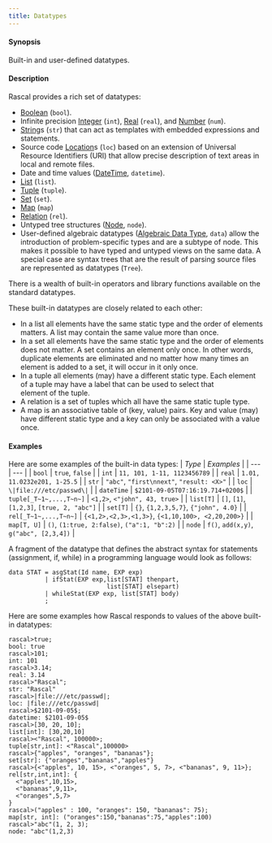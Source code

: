 ```yaml
---
title: Datatypes
---
```


#### Synopsis

Built-in and user-defined datatypes.

#### Description

Rascal provides a rich set of datatypes:

*  [Boolean](../../Rascal/Expressions/Values/Boolean/) (`bool`).
*  Infinite precision [Integer](../../Rascal/Expressions/Values/Integer/) (`int`), 
   [Real](../../Rascal/Expressions/Values/Real/) (`real`), and [Number](../../Rascal/Expressions/Values/Number/) (`num`).
*  [String](../../Rascal/Expressions/Values/String/)s (`str`) that can act as templates with embedded expressions and statements. 
*  Source code [Location](../../Rascal/Expressions/Values/Location/)s (`loc`) based on an extension of Universal Resource Identifiers (URI) that allow precise description of text areas in local and remote files.
*  Date and time values ([DateTime](../../Rascal/Expressions/Values/DateTime/), `datetime`).
*  [List](../../Rascal/Expressions/Values/List/) (`list`).
*  [Tuple](../../Rascal/Expressions/Values/Tuple/) (`tuple`).
*  [Set](../../Rascal/Expressions/Values/Set/) (`set`).
*  [Map](../../Rascal/Expressions/Values/Map/) (`map`) 
*  [Relation](../../Rascal/Expressions/Values/Relation/) (`rel`). 
*  Untyped tree structures ([Node](../../Rascal/Expressions/Values/Node/), `node`).  
*  User-defined algebraic datatypes ([Algebraic Data Type](../../Rascal/Declarations/AlgebraicDataType/), `data`) allow the introduction of problem-specific types and are a subtype of node. 
  This makes it possible to have typed
  and untyped views on the same data. 
  A special case are syntax trees that are the result of parsing source files are represented 
  as datatypes (`Tree`).

There is a wealth of built-in operators and library functions available on the standard datatypes. 

These built-in datatypes are closely related to each other:

*  In a list all elements have the same static type and the order of elements matters. A list may contain the same value more than once.
*  In a set all elements have the same static type and the order of elements does not matter.
  A set contains an element only once. In other words, duplicate elements are eliminated 
  and no matter how many times an element is added to a set, it will occur in it only once.
*  In a tuple all elements (may) have a different static type. Each element of a tuple may have a label that can be used to select that  
  element of the tuple.
*  A relation is a set of tuples which all have the same static tuple type.
*  A map is an associative table of (key, value) pairs. Key and value (may) have different static 
  type and a key can only be associated with a value once.

#### Examples

Here are some examples of the built-in data types:
| _Type_                    | _Examples_ |
| --- | --- |
| `bool`                    | `true`, `false` |
| `int`                     | `11, 101, 1-11, 1123456789` |
| `real`                    | `1.01, 11.0232e201, 1-25.5` |
| `str`                     | `"abc"`, `"first\nnext"`, `"result: <X>"` |
| `loc`                     | `\|file:///etc/passwd\|` |
| `dateTime`                | `$2101-09-05T07:16:19.714+0200$` |
| `tuple[_T~1~,...,T~n~]`	| `<1,2>`, `<"john", 43, true>` |
| `list[T]`               | `[]`, `[1]`, `[1,2,3]`, `[true, 2, "abc"]` |
| `set[T]`                | `{}`, `{1,2,3,5,7}`, `{"john", 4.0}` |
| `rel[_T~1~,...,T~n~]`   | `{<1,2>,<2,3>,<1,3>}`, `{<1,10,100>, <2,20,200>}` |
| `map[T, U]`           | `()`, `(1:true, 2:false)`, `("a":1, "b":2)` |
| `node`                    | `f()`, `add(x,y)`, `g("abc", [2,3,4])` |

A fragment of the datatype that defines the abstract syntax for statements (assignment, if, while) in a programming language would look as follows:

```rascal
data STAT = asgStat(Id name, EXP exp)
          | ifStat(EXP exp,list[STAT] thenpart,
                           list[STAT] elsepart) 
          | whileStat(EXP exp, list[STAT] body)
          ;
```

Here are some examples how Rascal responds to values of the above built-in datatypes:

```rascal-shell 
rascal>true;
bool: true
rascal>101;
int: 101
rascal>3.14;
real: 3.14
rascal>"Rascal";
str: "Rascal"
rascal>|file:///etc/passwd|;
loc: |file:///etc/passwd|
rascal>$2101-09-05$;
datetime: $2101-09-05$
rascal>[30, 20, 10];
list[int]: [30,20,10]
rascal><"Rascal", 100000>;
tuple[str,int]: <"Rascal",100000>
rascal>{"apples", "oranges", "bananas"};
set[str]: {"oranges","bananas","apples"}
rascal>{<"apples", 10, 15>, <"oranges", 5, 7>, <"bananas", 9, 11>};
rel[str,int,int]: {
  <"apples",10,15>,
  <"bananas",9,11>,
  <"oranges",5,7>
}
rascal>("apples" : 100, "oranges": 150, "bananas": 75);
map[str, int]: ("oranges":150,"bananas":75,"apples":100)
rascal>"abc"(1, 2, 3);
node: "abc"(1,2,3)
```


